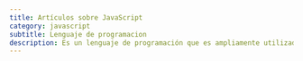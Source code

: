```yaml
---
title: Artículos sobre JavaScript
category: javascript
subtitle: Lenguaje de programacion
description: Es un lenguaje de programación que es ampliamente utilizado en la creación de contenido interactivo y dinámico para sitios web, así como en servicios backend y aplicaciones móviles, convirtiéndolo en uno de los lenguajes de programación más populares del mundo.
---
```

